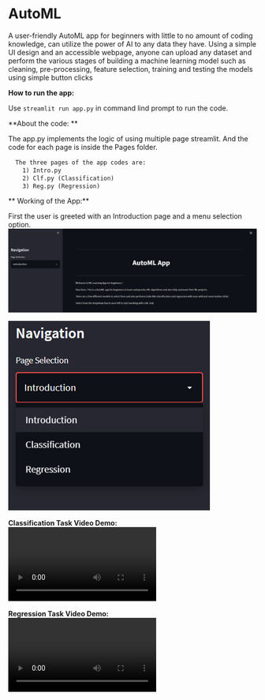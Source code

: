 # AutoML

A user-friendly AutoML app for beginners with little to no amount of coding knowledge, can utilize the power of AI to any data they have. Using a simple UI design and an accessible webpage, anyone can upload any dataset and perform the various stages of building a machine learning model such as cleaning, pre-processing, feature selection, training and testing the models using simple button clicks

**How to run the app:**

Use `streamlit run app.py` in command lind prompt to run the code.

**About the code: **

The app.py implements the logic of using multiple page streamlit. And the code for each page is inside the Pages folder.

      The three pages of the app codes are:
        1) Intro.py
        2) Clf.py (Classification)
        3) Reg.py (Regression)
        
** Working of the App:**

First the user is greeted with an Introduction page and a menu selection option.
![Intro](https://github.com/Dharineesh-Karthikeyan/AutoML/blob/main/Working%20Demo/Intro.png)

![Selection](https://github.com/Dharineesh-Karthikeyan/AutoML/blob/main/Working%20Demo/Selection.png)


**Classification Task Video Demo:**
![Clf](https://github.com/Dharineesh-Karthikeyan/AutoML/blob/main/Working%20Demo/clf.mp4)



**Regression Task Video Demo:**
![Reg](https://github.com/Dharineesh-Karthikeyan/AutoML/blob/main/Working%20Demo/reg.mp4)


 
 
